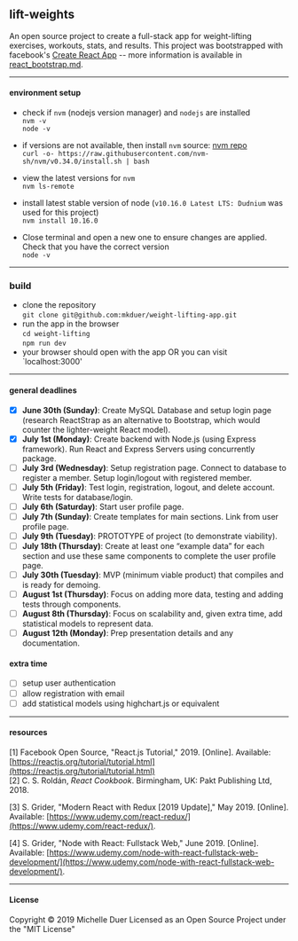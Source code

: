 ## **lift**-weights

An open source project to create a full-stack app for weight-lifting exercises, workouts, stats, and results. This project was bootstrapped with facebook's [Create React App](https://github.com/facebook/create-react-app) -- more information is available in [react\_bootstrap.md](/server/client/react_bootstrap.md).   



---

#### environment setup

* check if `nvm` (nodejs version manager) and `nodejs` are installed  
`nvm -v`  
`node -v`  

* if versions are not available, then install `nvm` source: [nvm repo](https://github.com/nvm-sh/nvm)   
`curl -o- https://raw.githubusercontent.com/nvm-sh/nvm/v0.34.0/install.sh | bash`  

* view the latest versions for `nvm `  
`nvm ls-remote`  

* install latest stable version of node (`v10.16.0 Latest LTS: Dudnium` was used for this project)  
`nvm install 10.16.0 ` 

* Close terminal and open a new one to ensure changes are applied. Check that you have the correct version  
`node -v  `

---

### build

* clone the repository   
`git clone git@github.com:mkduer/weight-lifting-app.git ` 
* run the app in the browser  
  `cd weight-lifting `  
  `npm run dev`  
* your browser should open with the app OR you can visit `localhost:3000'  

---

#### general deadlines

- [x] **June 30th (Sunday)**: Create MySQL Database and setup login page (research ReactStrap as an alternative to Bootstrap, which would counter the lighter-weight React model).
- [x] **July 1st (Monday)**: Create backend with Node.js (using Express framework). Run React and Express Servers using concurrently package.
- [ ] **July 3rd (Wednesday)**: Setup registration page. Connect to database to register a member. Setup login/logout with registered member.
- [ ] **July 5th (Friday)**: Test login, registration, logout, and delete account. Write tests for database/login.
- [ ] **July 6th (Saturday)**: Start user profile page. 
- [ ] **July 7th (Sunday)**: Create templates for main sections. Link from user profile page.
- [ ] **July 9th (Tuesday)**: PROTOTYPE of project (to demonstrate viability).
- [ ] **July 18th (Thursday)**: Create at least one “example data” for each section and use these same components to complete the user profile page.
- [ ] **July 30th (Tuesday)**: MVP (minimum viable product) that compiles and is ready for demoing.
- [ ] **August 1st (Thursday)**: Focus on adding more data, testing and adding tests through components. 
- [ ] **August 8th (Thursday)**: Focus on scalability and, given extra time, add statistical models to represent data.
- [ ] **August 12th (Monday)**: Prep presentation details and any documentation.  

#### extra time
- [ ] setup user authentication
- [ ] allow registration with email 
- [ ] add statistical models using highchart.js or equivalent  
---

#### resources

[1] Facebook Open Source, "React.js Tutorial," 2019. [Online]. Available: [https://reactjs.org/tutorial/tutorial.html](https://reactjs.org/tutorial/tutorial.html)  
[2] C. S. Roldán, *React Cookbook*. Birmingham, UK: Pakt Publishing Ltd, 2018.  

[3] S. Grider, "Modern React with Redux [2019 Update]," May 2019. [Online]. Available: [https://www.udemy.com/react-redux/](https://www.udemy.com/react-redux/).

[4] S. Grider, "Node with React: Fullstack Web," June 2019. [Online]. Available: [https://www.udemy.com/node-with-react-fullstack-web-development/](https://www.udemy.com/node-with-react-fullstack-web-development/).

---

#### License

Copyright © 2019 Michelle Duer
Licensed as an Open Source Project under the "MIT License" 
